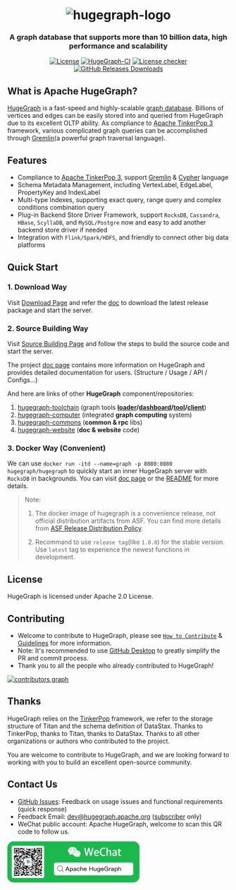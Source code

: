 <h1 align="center">
    <img width="720" alt="hugegraph-logo" src="https://github.com/apache/incubator-hugegraph/assets/38098239/e02ffaed-4562-486b-ba8f-e68d02bb0ea6" style="zoom:100%;" />
</h1>

<h3 align="center">A graph database that supports more than 10 billion data, high performance and scalability</h3>

<div align="center">

[![License](https://img.shields.io/badge/license-Apache%202-0E78BA.svg)](https://www.apache.org/licenses/LICENSE-2.0.html)
[![HugeGraph-CI](https://github.com/apache/incubator-hugegraph/actions/workflows/ci.yml/badge.svg)](https://github.com/apache/incubator-hugegraph/actions/workflows/ci.yml)
[![License checker](https://github.com/apache/incubator-hugegraph/actions/workflows/licence-checker.yml/badge.svg)](https://github.com/apache/incubator-hugegraph/actions/workflows/licence-checker.yml)
[![GitHub Releases Downloads](https://img.shields.io/github/downloads/apache/hugegraph/total.svg)](https://github.com/apache/hugegraph/releases)

</div>

## What is Apache HugeGraph?

[HugeGraph](https://hugegraph.apache.org/) is a fast-speed and highly-scalable [graph database](https://en.wikipedia.org/wiki/Graph_database). 
Billions of vertices and edges can be easily stored into and queried from HugeGraph due to its excellent OLTP ability. As compliance to [Apache TinkerPop 3](https://tinkerpop.apache.org/) framework, various complicated graph queries can be accomplished through [Gremlin](https://tinkerpop.apache.org/gremlin.html)(a powerful graph traversal language).


## Features

- Compliance to [Apache TinkerPop 3](https://tinkerpop.apache.org/), support [Gremlin](https://tinkerpop.apache.org/gremlin.html) & [Cypher](https://en.wikipedia.org/wiki/Cypher) language
- Schema Metadata Management, including VertexLabel, EdgeLabel, PropertyKey and IndexLabel
- Multi-type Indexes, supporting exact query, range query and complex conditions combination query
- Plug-in Backend Store Driver Framework, support `RocksDB`, `Cassandra`, `HBase`, `ScyllaDB`, and `MySQL/Postgre` now and easy to add another backend store driver if needed
- Integration with `Flink/Spark/HDFS`, and friendly to connect other big data platforms


## Quick Start

### 1. Download Way

Visit [Download Page](https://hugegraph.apache.org/docs/download/download/) and refer the [doc](https://hugegraph.apache.org/docs/quickstart/hugegraph-server/#32-download-the-binary-tar-tarball) 
to download the latest release package and start the server.

### 2. Source Building Way

Visit [Source Building Page](https://hugegraph.apache.org/docs/quickstart/hugegraph-server/#33-source-code-compilation) and follow the 
steps to build the source code and start the server.

The project [doc page](https://hugegraph.apache.org/docs/) contains more information on HugeGraph
and provides detailed documentation for users. (Structure / Usage / API / Configs...)

And here are links of other **HugeGraph** component/repositories:
1. [hugegraph-toolchain](https://github.com/apache/incubator-hugegraph-toolchain) (graph tools **[loader](https://github.com/apache/incubator-hugegraph-toolchain/tree/master/hugegraph-loader)/[dashboard](https://github.com/apache/incubator-hugegraph-toolchain/tree/master/hugegraph-hubble)/[tool](https://github.com/apache/incubator-hugegraph-toolchain/tree/master/hugegraph-tools)/[client](https://github.com/apache/incubator-hugegraph-toolchain/tree/master/hugegraph-client)**)
2. [hugegraph-computer](https://github.com/apache/incubator-hugegraph-computer) (integrated **graph computing** system)
3. [hugegraph-commons](https://github.com/apache/incubator-hugegraph-commons) (**common & rpc** libs)
4. [hugegraph-website](https://github.com/apache/incubator-hugegraph-doc) (**doc & website** code)

### 3. Docker Way (Convenient)

We can use `docker run -itd --name=graph -p 8080:8080 hugegraph/hugegraph` to quickly start an inner 
HugeGraph server with `RocksDB` in backgrounds.
You can visit [doc page](https://hugegraph.apache.org/docs/quickstart/hugegraph-server/#3-deploy) or the [README](hugegraph-server/hugegraph-dist/docker/READEME.md) for more details.

> Note:
>  
> 1. The docker image of hugegraph is a convenience release, not official distribution artifacts from ASF. You can find more details from [ASF Release Distribution Policy](https://infra.apache.org/release-distribution.html#dockerhub).
> 
> 2. Recommand to use `release tag`(like `1.0.0`) for the stable version. Use `latest` tag to experience the newest functions in development.

## License

HugeGraph is licensed under Apache 2.0 License.


## Contributing

- Welcome to contribute to HugeGraph, please see [`How to Contribute`](CONTRIBUTING.md) & [Guidelines](https://hugegraph.apache.org/docs/contribution-guidelines/) for more information.  
- Note: It's recommended to use [GitHub Desktop](https://desktop.github.com/) to greatly simplify the PR and commit process.  
- Thank you to all the people who already contributed to HugeGraph!

[![contributors graph](https://contrib.rocks/image?repo=apache/hugegraph)](https://github.com/apache/incubator-hugegraph/graphs/contributors)


## Thanks

HugeGraph relies on the [TinkerPop](http://tinkerpop.apache.org) framework, we refer to the storage structure of Titan and the schema definition of DataStax. 
Thanks to TinkerPop, thanks to Titan, thanks to DataStax. Thanks to all other organizations or authors who contributed to the project.

You are welcome to contribute to HugeGraph, 
and we are looking forward to working with you to build an excellent open-source community.


## Contact Us

- [GitHub Issues](https://github.com/apache/incubator-hugegraph/issues): Feedback on usage issues and functional requirements (quick response)
 - Feedback Email: [dev@hugegraph.apache.org](mailto:dev@hugegraph.apache.org) ([subscriber](https://hugegraph.apache.org/docs/contribution-guidelines/subscribe/) only)
 - WeChat public account: Apache HugeGraph, welcome to scan this QR code to follow us.

 <img src="https://github.com/apache/incubator-hugegraph-doc/blob/master/assets/images/wechat.png?raw=true" alt="QR png" width="300"/>

